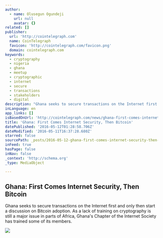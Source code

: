 ```yaml
---
author:
  - name: Olusegun Ogundeji
    url: null
    avatar: {}
related: []
publisher:
  url: 'http://cointelegraph.com'
  name: CoinTelegraph
  favicon: 'http://cointelegraph.com/favicon.png'
  domain: cointelegraph.com
keywords:
  - cryptography
  - nigeria
  - ghana
  - meetup
  - cryptographic
  - internet
  - secure
  - transactions
  - stakeholders
  - digital
description: "Ghana seeks to secure transactions on the Internet first and only then start a discussion on Bitcoin adoption. As a lack of training on cryptography is still a major issue in parts of Africa, Ghana's Chapter of the Internet Society has trained some of its members."
inLanguage: en
app_links: []
isBasedOnUrl: 'http://cointelegraph.com/news/ghana-first-comes-internet-security-then-bitcoin'
title: 'Ghana: First Comes Internet Security, Then Bitcoin'
datePublished: '2016-05-12T01:28:58.706Z'
dateModified: '2016-05-11T16:37:28.680Z'
starred: false
sourcePath: _posts/2016-05-12-ghana-first-comes-internet-security-then-bitcoin.md
inFeed: true
hasPage: false
inNav: false
_context: 'http://schema.org'
_type: MediaObject

---
```

<article style=""><h1>Ghana: First Comes Internet Security, Then Bitcoin</h1><p>Ghana seeks to secure transactions on the Internet first and only then start a discussion on Bitcoin adoption. As a lack of training on cryptography is still a major issue in parts of Africa, Ghana's Chapter of the Internet Society has trained some of its members.</p><img src="http://cointelegraph.com/images/725_aHR0cDovL2NvaW50ZWxlZ3JhcGguY29tL3N0b3JhZ2UvdXBsb2Fkcy92aWV3LzJlMjYyMGVmM2E4ZDI4ZWE3YTQzODkyYTQyM2E3ZGY0LnBuZw==.jpg" /></article>